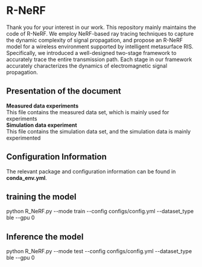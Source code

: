 # R-NeRF
Thank you for your interest in our work. This repository mainly maintains the code of R-NeRF. We employ NeRF-based ray tracing techniques to capture the dynamic complexity of signal propagation, and propose an R-NeRF model for a wireless environment supported by intelligent metasurface RIS. Specifically, we introduced a well-designed two-stage framework to accurately trace the entire transmission path. Each stage in our framework accurately characterizes the dynamics of electromagnetic signal propagation.<br>
## Presentation of the document<br>
**Measured data experiments** <br>
This file contains the measured data set, which is mainly used for experiments<br>
**Simulation data experiment** <br>
This file contains the simulation data set, and the simulation data is mainly experimented<br>
## Configuration Information <br>
The relevant package and configuration information can be found in **conda_env.yml**.
## training the model<br>
python R_NeRF.py --mode train --config configs/config.yml --dataset_type ble --gpu 0 <br>
## Inference the model<br>
python R_NeRF.py --mode test --config configs/config.yml --dataset_type ble --gpu 0<br>
